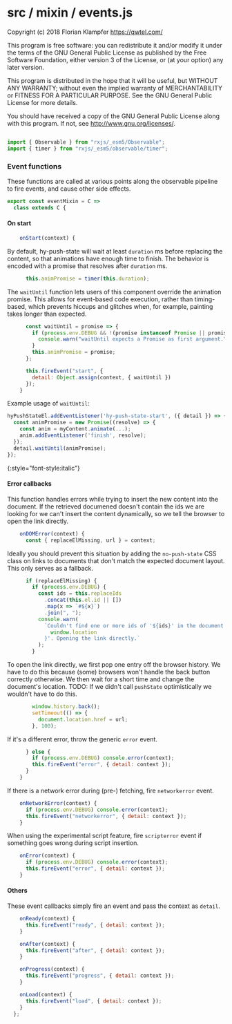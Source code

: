 # src / mixin / events.js
Copyright (c) 2018 Florian Klampfer <https://qwtel.com/>

This program is free software: you can redistribute it and/or modify
it under the terms of the GNU General Public License as published by
the Free Software Foundation, either version 3 of the License, or
(at your option) any later version.

This program is distributed in the hope that it will be useful,
but WITHOUT ANY WARRANTY; without even the implied warranty of
MERCHANTABILITY or FITNESS FOR A PARTICULAR PURPOSE.  See the
GNU General Public License for more details.

You should have received a copy of the GNU General Public License
along with this program.  If not, see <http://www.gnu.org/licenses/>.


```js

import { Observable } from "rxjs/_esm5/Observable";
import { timer } from "rxjs/_esm5/observable/timer";
```

### Event functions
These functions are called at various points along the observable pipeline to fire events,
and cause other side effects.


```js
export const eventMixin = C =>
  class extends C {
```

#### On start


```js
    onStart(context) {
```

By default, hy-push-state will wait at least `duration` ms before replacing the content,
so that animations have enough time to finish.
The behavior is encoded with a promise that resolves after `duration` ms.


```js
      this.animPromise = timer(this.duration);
```

The `waitUntil` function lets users of this component override the animation promise.
This allows for event-based code execution, rather than timing-based, which prevents hiccups
and glitches when, for example, painting takes longer than expected.


```js
      const waitUntil = promise => {
        if (process.env.DEBUG && !(promise instanceof Promise || promise instanceof Observable)) {
          console.warn("waitUntil expects a Promise as first argument.");
        }
        this.animPromise = promise;
      };

      this.fireEvent("start", {
        detail: Object.assign(context, { waitUntil })
      });
    }
```

Example usage of `waitUntil`:

```js
hyPushStateEl.addEventListener('hy-push-state-start', ({ detail }) => {
  const animPromise = new Promise((resolve) => {
    const anim = myContent.animate(...);
    anim.addEventListener('finish', resolve);
  });
  detail.waitUntil(animPromise);
});
```
{:style="font-style:italic"}

#### Error callbacks
This function handles errors while trying to insert the new content into the document.
If the retrieved documened doesn't contain the ids we are looking for
we can't insert the content dynamically, so we tell the browser to open the link directly.


```js
    onDOMError(context) {
      const { replaceElMissing, url } = context;
```

Ideally you should prevent this situation by adding the
`no-push-state` CSS class
on links to documents that don't match the expected document layout.
This only serves as a fallback.


```js
      if (replaceElMissing) {
        if (process.env.DEBUG) {
          const ids = this.replaceIds
            .concat(this.el.id || [])
            .map(x => `#${x}`)
            .join(", ");
          console.warn(
            `Couldn't find one or more ids of '${ids}' in the document at '${
              window.location
            }'. Opening the link directly.`
          );
        }
```

To open the link directly, we first pop one entry off the browser history.
We have to do this because (some) browsers won't handle the back button correctly otherwise.
We then wait for a short time and change the document's location.
TODO: If we didn't call `pushState` optimistically we wouldn't have to do this.


```js
        window.history.back();
        setTimeout(() => {
          document.location.href = url;
        }, 100);
```

If it's a different error, throw the generic `error` event.


```js
      } else {
        if (process.env.DEBUG) console.error(context);
        this.fireEvent("error", { detail: context });
      }
    }
```

If there is a network error during (pre-) fetching, fire `networkerror` event.


```js
    onNetworkError(context) {
      if (process.env.DEBUG) console.error(context);
      this.fireEvent("networkerror", { detail: context });
    }
```

When using the experimental script feature,
fire `scripterror` event if something goes wrong during script insertion.


```js
    onError(context) {
      if (process.env.DEBUG) console.error(context);
      this.fireEvent("error", { detail: context });
    }
```

#### Others
These event callbacks simply fire an event and pass the context as `detail`.


```js
    onReady(context) {
      this.fireEvent("ready", { detail: context });
    }

    onAfter(context) {
      this.fireEvent("after", { detail: context });
    }

    onProgress(context) {
      this.fireEvent("progress", { detail: context });
    }

    onLoad(context) {
      this.fireEvent("load", { detail: context });
    }
  };
```


